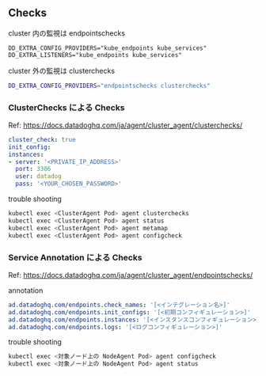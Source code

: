 ## Checks


cluster 内の監視は endpointschecks
```
DD_EXTRA_CONFIG_PROVIDERS="kube_endpoints kube_services"
DD_EXTRA_LISTENERS="kube_endpoints kube_services"
```

cluster 外の監視は clusterchecks
```bash
DD_EXTRA_CONFIG_PROVIDERS="endpointschecks clusterchecks"
```

### ClusterChecks による Checks
Ref: https://docs.datadoghq.com/ja/agent/cluster_agent/clusterchecks/
```yaml
cluster_check: true
init_config:
instances:
- server: '<PRIVATE_IP_ADDRESS>'
  port: 3306
  user: datadog
  pass: '<YOUR_CHOSEN_PASSWORD>'
```

trouble shooting
```bash
kubectl exec <ClusterAgent Pod> agent clusterchecks
kubectl exec <ClusterAgent Pod> agent status
kubectl exec <ClusterAgent Pod> agent metamap
kubectl exec <ClusterAgent Pod> agent configcheck
```

### Service Annotation による Checks
Ref: https://docs.datadoghq.com/ja/agent/cluster_agent/endpointschecks/

annotation
```yaml
ad.datadoghq.com/endpoints.check_names: '[<インテグレーション名>]'
ad.datadoghq.com/endpoints.init_configs: '[<初期コンフィギュレーション>]'
ad.datadoghq.com/endpoints.instances: '[<インスタンスコンフィギュレーション>]'
ad.datadoghq.com/endpoints.logs: '[<ログコンフィギュレーション>]'
```

trouble shooting
```bash
kubectl exec <対象ノード上の NodeAgent Pod> agent configcheck
kubectl exec <対象ノード上の NodeAgent Pod> agent status
```
